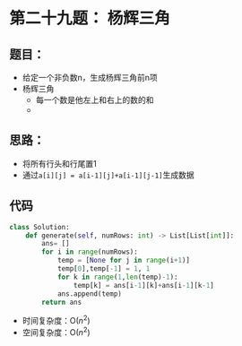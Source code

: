 # 第二十九题： 杨辉三角

## 题目：

- 给定一个非负数n，生成杨辉三角前n项
- 杨辉三角
  - 每一个数是他左上和右上的数的和
  - <img src="https://upload.wikimedia.org/wikipedia/commons/0/0d/PascalTriangleAnimated2.gif" alt="">

## 思路：

- 将所有行头和行尾置1
- 通过`a[i][j] = a[i-1][j]+a[i-1][j-1]`生成数据

## 代码

```python
class Solution:
    def generate(self, numRows: int) -> List[List[int]]:
        ans= []
        for i in range(numRows):
            temp = [None for j in range(i+1)]
            temp[0],temp[-1] = 1, 1
            for k in range(1,len(temp)-1):
                temp[k] = ans[i-1][k]+ans[i-1][k-1]
            ans.append(temp)
        return ans

```

- 时间复杂度：O($n^2$)
- 空间复杂度：O($n^2$)